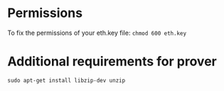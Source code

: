 # Permissions
To fix the permissions of your eth.key file:
`chmod 600 eth.key`

# Additional requirements for prover
`sudo apt-get install libzip-dev unzip`
